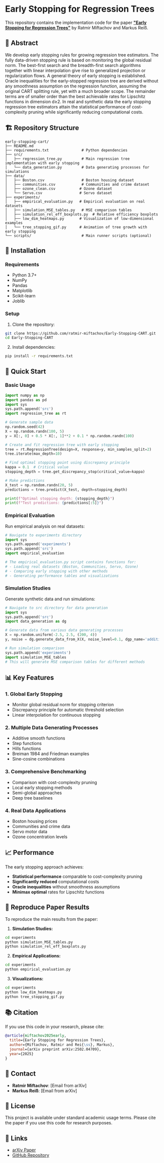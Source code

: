# Early Stopping for Regression Trees

This repository contains the implementation code for the paper [**"Early Stopping for Regression Trees"**](https://arxiv.org/abs/2502.04709) by Ratmir Miftachov and Markus Reiß.

## 📝 Abstract

We develop early stopping rules for growing regression tree estimators. The fully data-driven stopping rule is based on monitoring the global residual norm. The best-first search and the breadth-first search algorithms together with linear interpolation give rise to generalized projection or regularization flows. A general theory of early stopping is established. Oracle inequalities for the early-stopped regression tree are derived without any smoothness assumption on the regression function, assuming the original CART splitting rule, yet with a much broader scope. The remainder terms are of smaller order than the best achievable rates for Lipschitz functions in dimension d≥2. In real and synthetic data the early stopping regression tree estimators attain the statistical performance of cost-complexity pruning while significantly reducing computational costs.

## 🏗️ Repository Structure

```
early-stopping-cart/
├── README.md
├── requirements.txt               # Python dependencies
├── src/
│   ├── regression_tree.py         # Main regression tree implementation with early stopping
│   └── data_generation.py         # Data generating processes for simulations
├── data/
│   ├── Boston.csv                 # Boston housing dataset
│   ├── communities.csv            # Communities and crime dataset
│   ├── ozone_clean.csv           # Ozone dataset
│   └── Servo.csv                 # Servo dataset
├── experiments/
│   ├── empirical_evaluation.py   # Empirical evaluation on real datasets
│   ├── simulation_MSE_tables.py   # MSE comparison tables
│   ├── simulation_rel_eff_boxplots.py  # Relative efficiency boxplots
│   ├── low_dim_heatmaps.py       # Visualization of low-dimensional examples
│   └── tree_stopping_gif.py      # Animation of tree growth with early stopping
└── scripts/                       # Main runner scripts (optional)
```

## 🔧 Installation

### Requirements

- Python 3.7+
- NumPy
- Pandas
- Matplotlib
- Scikit-learn
- Joblib

### Setup

1. Clone the repository:
```bash
git clone https://github.com/ratmir-miftachov/Early-Stopping-CART.git
cd Early-Stopping-CART
```

2. Install dependencies:
```bash
pip install -r requirements.txt
```

## 🚀 Quick Start

### Basic Usage

```python
import numpy as np
import pandas as pd
import sys
sys.path.append('src')
import regression_tree as rt

# Generate sample data
np.random.seed(42)
X = np.random.randn(100, 5)
y = X[:, 0] + 0.5 * X[:, 1]**2 + 0.1 * np.random.randn(100)

# Create and fit regression tree with early stopping
tree = rt.RegressionTree(design=X, response=y, min_samples_split=2)
tree.iterate(max_depth=10)

# Find optimal stopping point using discrepancy principle
kappa = 0.1  # Critical value
stopping_depth = tree.get_discrepancy_stop(critical_value=kappa)

# Make predictions
X_test = np.random.randn(20, 5)
predictions = tree.predict(X_test, depth=stopping_depth)

print(f"Optimal stopping depth: {stopping_depth}")
print(f"Test predictions: {predictions[:5]}")
```

### Empirical Evaluation

Run empirical analysis on real datasets:

```python
# Navigate to experiments directory
import sys
sys.path.append('experiments')
sys.path.append('src')
import empirical_evaluation

# The empirical_evaluation.py script contains functions for:
# - Loading real datasets (Boston, Communities, Servo, Ozone)
# - Comparing early stopping with other methods
# - Generating performance tables and visualizations
```

### Simulation Studies

Generate synthetic data and run simulations:

```python
# Navigate to src directory for data generation
import sys
sys.path.append('src')
import data_generation as dg

# Generate data from various data generating processes
X = np.random.uniform(-2.5, 2.5, (200, 4))
y, noise = dg.generate_data_from_X(X, noise_level=0.1, dgp_name='additive_smooth')

# Run simulation comparison
sys.path.append('experiments')
import simulation_MSE_tables
# This will generate MSE comparison tables for different methods
```

## 📊 Key Features

### 1. **Global Early Stopping**
- Monitor global residual norm for stopping criterion
- Discrepancy principle for automatic threshold selection
- Linear interpolation for continuous stopping

### 2. **Multiple Data Generating Processes**
- Additive smooth functions
- Step functions
- Hills functions  
- Breiman 1984 and Friedman examples
- Sine-cosine combinations

### 3. **Comprehensive Benchmarking**
- Comparison with cost-complexity pruning
- Local early stopping methods
- Semi-global approaches
- Deep tree baselines

### 4. **Real Data Applications**
- Boston housing prices
- Communities and crime data
- Servo motor data
- Ozone concentration levels

## 📈 Performance

The early stopping approach achieves:
- **Statistical performance** comparable to cost-complexity pruning
- **Significantly reduced** computational costs
- **Oracle inequalities** without smoothness assumptions
- **Minimax optimal** rates for Lipschitz functions

## 🔬 Reproduce Paper Results

To reproduce the main results from the paper:

1. **Simulation Studies:**
```bash
cd experiments
python simulation_MSE_tables.py
python simulation_rel_eff_boxplots.py
```

2. **Empirical Applications:**
```bash
cd experiments
python empirical_evaluation.py
```

3. **Visualizations:**
```bash
cd experiments
python low_dim_heatmaps.py
python tree_stopping_gif.py
```

## 📚 Citation

If you use this code in your research, please cite:

```bibtex
@article{miftachov2025early,
  title={Early Stopping for Regression Trees},
  author={Miftachov, Ratmir and Rei{\ss}, Markus},
  journal={arXiv preprint arXiv:2502.04709},
  year={2025}
}
```

## 📧 Contact

- **Ratmir Miftachov**: [Email from arXiv]
- **Markus Reiß**: [Email from arXiv]

## 📜 License

This project is available under standard academic usage terms. Please cite the paper if you use this code for research purposes.

## 🔗 Links

- [arXiv Paper](https://arxiv.org/abs/2502.04709)
- [GitHub Repository](https://github.com/ratmir-miftachov/Early-Stopping-CART)
